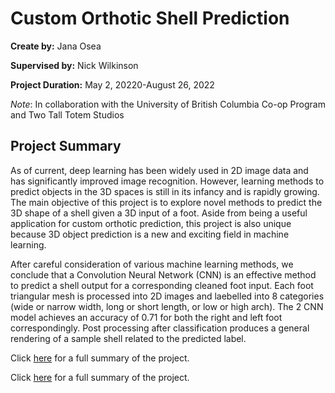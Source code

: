 # Custom Orthotic Shell Prediction

**Create by:** Jana Osea

**Supervised by:** Nick Wilkinson

**Project Duration:** May 2, 20220-August 26, 2022

*Note*: In collaboration with the University of British Columbia Co-op Program and Two Tall Totem Studios


## Project Summary

As of current, deep learning has been widely used in 2D image data and has significantly improved image recognition. However, learning methods to predict objects in the 3D spaces is still in its infancy and is rapidly growing. The main objective of this project is to explore novel methods to predict the 3D shape of a shell given a 3D input of a foot. Aside from being a useful application for custom orthotic prediction, this project is also unique because 3D object prediction is a new and exciting field in machine learning.

After careful consideration of various machine learning methods, we conclude that a Convolution Neural Network (CNN) is an effective method to predict a shell output for a corresponding cleaned foot input. Each foot triangular mesh is processed into 2D images and laebelled into 8 categories (wide or narrow width, long or short length, or low or high arch). The 2 CNN model achieves an accuracy of 0.71 for both the right and left foot correspondingly. Post processing after classification produces a general rendering of a sample shell related to the predicted label.

Click [here](https://github.com/jfosea/orthotic-report/blob/main/SUMMARY_FULL_REPORT.md) for a full summary of the project. 

Click [here](https://github.com/jfosea/orthotic-report/blob/main/SUMMARY_SHORT_REPORT.md) for a full summary of the project. 


